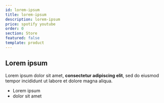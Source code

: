 ```yaml
---
id: lorem-ipsum
title: lorem-ipsum
description: lorem-ipsum
price: spotify youtube
order: 0
section: Store
featured: false
template: product
---
```

## Lorem ipsum

Lorem ipsum dolor sit amet, **consectetur adipiscing elit**, sed do eiusmod tempor incididunt ut labore et dolore magna aliqua.

- Lorem ipsum
- dolor sit amet